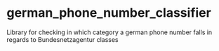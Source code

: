# german_phone_number_classifier
Library for checking in which category a german phone number falls in regards to Bundesnetzagentur classes

